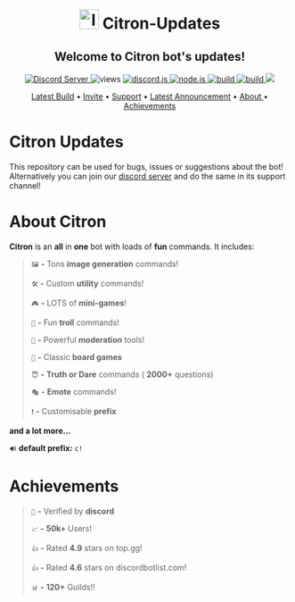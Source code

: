 <h1 align = 'center'><img src = "https://i.imgur.com/731yxj1.png" alt = "logo" height='35'> Citron-Updates </h1>

<h2 align = 'center'> Welcome to Citron bot's updates! </h2>
  

<p align = "center"> 
 <a href="https://discord.gg/CAJWYQB">
    <img src="https://discordapp.com/api/guilds/737222740305641472/widget.png?style=shield" alt="Discord Server">
  </a>
  <img src = 'http://hits.dwyl.com/LemonizDev/Citron-Updates.svg' alt = 'views'>
  <a href="https://github.com/discordjs/discord.js/">
     <img src="https://img.shields.io/badge/discord-js-blue.svg" alt="discord.js">
  </a>
  <a href="https://github.com/discordjs/discord.js/">
     <img src="https://img.shields.io/badge/nodejs-v16.13.0-blue.svg" alt="node.js">
  </a>
  <a href="https://github.com/lemonizdev">
     <img src="https://img.shields.io/badge/Developer-LemonizDev-blue.svg" alt="build">
  </a>
  <a href="https://github.com/LemonizDev/Citron-Updates/blob/main/releases/1.8.8.md">
     <img src="https://img.shields.io/badge/npm package-v1.8.8-blue.svg" alt="build">
  </a>
  <a href="https://top.gg/bot/907821047070478347">
  <img src="https://top.gg/api/widget/upvotes/907821047070478347.svg?noavatar=true">
</a>
</p>
 
<p align="center">
  <a href="https://github.com/LemonizDev/Citron-Updates/blob/main/releases/1.8.8.md">Latest Build</a>
  •
  <a href="https://top.gg/bot/907821047070478347/invite">Invite</a>
  •
  <a href="https://discord.gg/CAJWYQB">Support</a>
  •
  <a href="https://github.com/LemonizDev/Citron-Updates/blob/main/updates/verification%20notice.md">Latest Announcement</a>
  •
  <a href = "#about-citron"> About </a>
  •
  <a href="#achievements"> Achievements</a>
</p>

# Citron Updates

This repository can be used for bugs, issues or suggestions about the bot! Alternatively you can join our [discord server](https://discord.gg/CAJWYQB) and do the same in its support channel!

# About Citron

**Citron**  is an **all**  in  **one** bot with loads of  **fun** commands. It includes:

> `🖼️` **-**   Tons  **image generation** commands!
> 
> `🛠️` **-**   Custom  **utility** commands!
> 
> `🎮` **-**  LOTS of **mini-games**!
> 
> `🤡` **-**  Fun  **troll** commands!
> 
> `🔨` **-**  Powerful **moderation** tools!
> 
> `🎰` **-**  Classic **board games** 
> 
> `😇` **-**  **Truth or Dare** commands ( **2000+** questions)
> 
> `🎭` **-**  **Emote** commands!
> 
> `❗` **-**  Customisable **prefix**

**and a lot more…**

`🔊` **default prefix:** `c!`


# Achievements

> `🌟` **-** Verified by **discord**
> 
> `📈` **-** **50k+** Users!
> 
> `👍` **-** Rated **4.9** stars on top.gg!
>
> `👍` **-** Rated **4.6** stars on discordbotlist.com!
> 
> `📊` **-** **120+** Guilds!!

